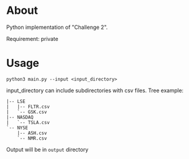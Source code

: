 # About

Python implementation of "Challenge 2".

Requirement: private

# Usage

```shell
python3 main.py --input <input_directory>
```

input_directory can include subdirectories with csv files. Tree example:
```commandline
|-- LSE
|   |-- FLTR.csv
|   `-- GSK.csv
|-- NASDAQ
|   `-- TSLA.csv
`-- NYSE
    |-- ASH.csv
    `-- NMR.csv
```

Output will be in `output` directory

